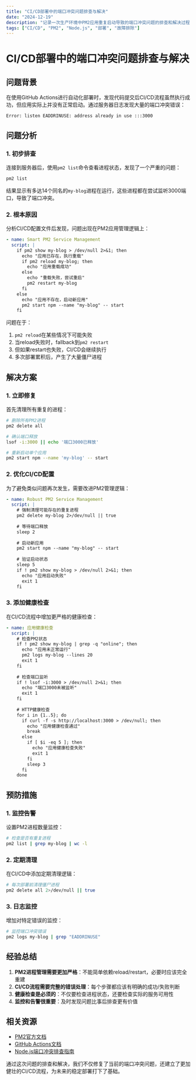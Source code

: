 ```yaml
---
title: "CI/CD部署中的端口冲突问题排查与解决"
date: "2024-12-19"
description: "记录一次生产环境中PM2应用重复启动导致的端口冲突问题的排查和解决过程"
tags: ["CI/CD", "PM2", "Node.js", "部署", "故障排除"]
---
```


# CI/CD部署中的端口冲突问题排查与解决

## 问题背景

在使用GitHub Actions进行自动化部署时，发现代码提交后CI/CD流程虽然执行成功，但应用实际上并没有正常启动。通过服务器日志发现大量的端口冲突错误：

```
Error: listen EADDRINUSE: address already in use :::3000
```

## 问题分析

### 1. 初步排查

连接到服务器后，使用`pm2 list`命令查看进程状态，发现了一个严重的问题：

```bash
pm2 list
```

结果显示有多达14个同名的`my-blog`进程在运行，这些进程都在尝试监听3000端口，导致了端口冲突。

### 2. 根本原因

分析CI/CD配置文件后发现，问题出现在PM2应用管理逻辑上：

```yaml
- name: Smart PM2 Service Management
  script: |
    if pm2 show my-blog > /dev/null 2>&1; then
      echo "应用已存在，执行重载"
      if pm2 reload my-blog; then
        echo "应用重载成功"
      else
        echo "重载失败，尝试重启"
        pm2 restart my-blog
      fi
    else
      echo "应用不存在，启动新应用"
      pm2 start npm --name "my-blog" -- start
    fi
```

问题在于：
1. `pm2 reload`在某些情况下可能失败
2. 当reload失败时，fallback到`pm2 restart`
3. 但如果restart也失败，CI/CD会继续执行
4. 多次部署累积后，产生了大量僵尸进程

## 解决方案

### 1. 立即修复

首先清理所有重复的进程：

```bash
# 删除所有PM2进程
pm2 delete all

# 确认端口释放
lsof -i:3000 || echo '端口3000已释放'

# 重新启动单个应用
pm2 start npm --name 'my-blog' -- start
```

### 2. 优化CI/CD配置

为了避免类似问题再次发生，需要改进PM2管理逻辑：

```yaml
- name: Robust PM2 Service Management
  script: |
    # 强制清理可能存在的重复进程
    pm2 delete my-blog 2>/dev/null || true
    
    # 等待端口释放
    sleep 2
    
    # 启动新应用
    pm2 start npm --name "my-blog" -- start
    
    # 验证启动状态
    sleep 5
    if ! pm2 show my-blog > /dev/null 2>&1; then
      echo "应用启动失败"
      exit 1
    fi
```

### 3. 添加健康检查

在CI/CD流程中增加更严格的健康检查：

```yaml
- name: 应用健康检查
  script: |
    # 检查PM2状态
    if ! pm2 show my-blog | grep -q "online"; then
      echo "应用未正常运行"
      pm2 logs my-blog --lines 20
      exit 1
    fi
    
    # 检查端口监听
    if ! lsof -i:3000 > /dev/null 2>&1; then
      echo "端口3000未被监听"
      exit 1
    fi
    
    # HTTP健康检查
    for i in {1..5}; do
      if curl -f -s http://localhost:3000 > /dev/null; then
        echo "应用健康检查通过"
        break
      else
        if [ $i -eq 5 ]; then
          echo "应用健康检查失败"
          exit 1
        fi
        sleep 3
      fi
    done
```

## 预防措施

### 1. 监控告警

设置PM2进程数量监控：

```bash
# 检查是否有重复进程
pm2 list | grep my-blog | wc -l
```

### 2. 定期清理

在CI/CD中添加定期清理逻辑：

```bash
# 每次部署前清理僵尸进程
pm2 delete all 2>/dev/null || true
```

### 3. 日志监控

增加对特定错误的监控：

```bash
# 监控端口冲突错误
pm2 logs my-blog | grep "EADDRINUSE"
```

## 经验总结

1. **PM2进程管理需要更加严格**：不能简单依赖reload/restart，必要时应该完全重建
2. **CI/CD流程需要完整的错误处理**：每个步骤都应该有明确的成功/失败判断
3. **健康检查是必须的**：不仅要检查进程状态，还要检查实际的服务可用性
4. **监控和告警很重要**：及时发现问题比事后排查更有价值

## 相关资源

- [PM2官方文档](https://pm2.keymetrics.io/docs/)
- [GitHub Actions文档](https://docs.github.com/en/actions)
- [Node.js端口冲突排查指南](https://nodejs.org/en/docs/guides/debugging-getting-started/)

通过这次问题的排查和解决，我们不仅修复了当前的端口冲突问题，还建立了更加健壮的CI/CD流程，为未来的稳定部署打下了基础。 